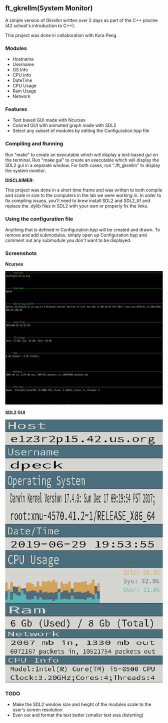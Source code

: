 <h2>ft_gkrellm(System Monitor)</h2>

A simple version of Gkrellm written over 2 days as part of the C++ piscine (42 school's introduction to C++).

This project was done in collaboration with Kura Peng.

<h3>Modules</h3>

* Hostname
* Username
* OS Info
* CPU Info
* DateTime
* CPU Usage
* Ram Usage
* Network

<h3>Features</h3>

* Text based GUI made with Ncurses
* Colored GUI with animated graph made with SDL2
* Select any subset of modules by editing the Configuration.hpp file

<h3>Compiling and Running</h3>

Run "make" to create an executable which will display a text-based gui on the terminal. Run "make gui" to create an executable which will display the SDL2 gui in a separate window. For both cases, run "./ft_gkrellm" to display the system monitor.

<strong>DISCLAIMER:</strong>

This project was done in a short time frame and was written to both compile and scale in size to the computers in the lab we were working in. In order to fix compiling issues, you'll need to brew install SDL2 and SDL2_ttf and replace the .dylib files in SDL2 with your own or properly fix the links.

<h3>Using the configuration file</h3>

Anything that is defined in Configuration.hpp will be created and drawn. To remove and add submodules, simply open up Configuration.hpp and comment out any submodule you don't want to be displayed.

<h3>Screenshots</h3>

<strong>Ncurses</strong>

![alt-text](https://github.com/dylanmpeck/42__System_Monitor/blob/master/screenshots/ncurses.png "Ncurses")

<strong>SDL2 GUI</strong>

![alt-text](https://github.com/dylanmpeck/42__System_Monitor/blob/master/screenshots/fullgraph.png "SDL2")

<h3>TODO</h3>

* Make the SDL2 window size and height of the modules scale to the user's screen resolution
* Even out and format the text better (smaller text was distorting) 
